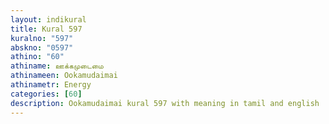 ```yaml
---
layout: indikural
title: Kural 597
kuralno: "597"
abskno: "0597"
athino: "60"
athiname: ஊக்கமுடைமை
athinameen: Ookamudaimai
athinametr: Energy
categories: [60]
description: Ookamudaimai kural 597 with meaning in tamil and english 
---
```


